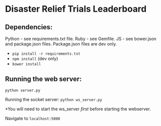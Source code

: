 Disaster Relief Trials Leaderboard
=================

Dependencies:
-------------
Python - see requirements.txt file.
Ruby - see Gemfile.
JS - see bower.json and package.json files.  Package.json files are dev only.

* `pip install -r requirements.txt`
* `npm install` (dev only)
* `bower install`


Running the web server:
-------------------
`python server.py`

Running the socket server:
`python ws_server.py`

*You will need to start the ws_server _first_ before starting the webserver.

Navigate to `localhost:5000`

